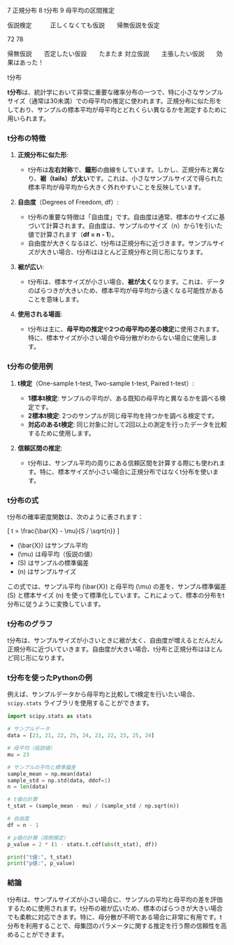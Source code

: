 7 正規分布
8 t分布
9 母平均の区間推定





仮説検定　　　正しくなくても仮説　　帰無仮説を仮定
　



72
78



帰無仮説　　否定したい仮設　　たまたま
対立仮説　　主張したい仮説　　効果はあった！

 





t分布




**t分布**は、統計学において非常に重要な確率分布の一つで、特に小さなサンプルサイズ（通常は30未満）での母平均の推定に使われます。正規分布に似た形をしており、サンプルの標本平均が母平均とどれくらい異なるかを測定するために用いられます。

### t分布の特徴
1. **正規分布に似た形**:
   - t分布は**左右対称**で、**鐘形**の曲線をしています。しかし、正規分布と異なり、**裾（tails）が太い**です。これは、小さなサンプルサイズで得られた標本平均が母平均から大きく外れやすいことを反映しています。

2. **自由度**（Degrees of Freedom, df）:
   - t分布の重要な特徴は「自由度」です。自由度は通常、標本のサイズに基づいて計算されます。自由度は、サンプルのサイズ（n）から1を引いた値で計算されます（**df = n - 1**）。
   - 自由度が大きくなるほど、t分布は正規分布に近づきます。サンプルサイズが大きい場合、t分布はほとんど正規分布と同じ形になります。

3. **裾が広い**:
   - t分布は、標本サイズが小さい場合、**裾が太く**なります。これは、データのばらつきが大きいため、標本平均が母平均から遠くなる可能性があることを意味します。

4. **使用される場面**:
   - t分布は主に、**母平均の推定**や**2つの母平均の差の検定**に使用されます。特に、標本サイズが小さい場合や母分散がわからない場合に使用します。

### t分布の使用例

1. **t検定**（One-sample t-test, Two-sample t-test, Paired t-test）:
   - **1標本t検定**: サンプルの平均が、ある既知の母平均と異なるかを調べる検定です。
   - **2標本t検定**: 2つのサンプルが同じ母平均を持つかを調べる検定です。
   - **対応のあるt検定**: 同じ対象に対して2回以上の測定を行ったデータを比較するために使用します。

2. **信頼区間の推定**:
   - t分布は、サンプル平均の周りにある信頼区間を計算する際にも使われます。特に、標本サイズが小さい場合に正規分布ではなくt分布を使います。

### t分布の式
t分布の確率密度関数は、次のように表されます：

\[
t = \frac{\bar{X} - \mu}{S / \sqrt{n}}
\]

- \(\bar{X}\) はサンプル平均
- \(\mu\) は母平均（仮説の値）
- \(S\) はサンプルの標準偏差
- \(n\) はサンプルサイズ

この式では、サンプル平均 \(\bar{X}\) と母平均 \(\mu\) の差を、サンプル標準偏差 \(S\) と標本サイズ \(n\) を使って標準化しています。これによって、標本の分布をt分布に従うように変換しています。

### t分布のグラフ

t分布は、サンプルサイズが小さいときに裾が太く、自由度が増えるとだんだん正規分布に近づいていきます。自由度が大きい場合、t分布と正規分布はほとんど同じ形になります。

### t分布を使ったPythonの例

例えば、サンプルデータから母平均と比較してt検定を行いたい場合、`scipy.stats` ライブラリを使用することができます。

```python
import scipy.stats as stats

# サンプルデータ
data = [23, 21, 22, 25, 24, 23, 22, 23, 25, 24]

# 母平均（仮説値）
mu = 23

# サンプルの平均と標準偏差
sample_mean = np.mean(data)
sample_std = np.std(data, ddof=1)
n = len(data)

# t値の計算
t_stat = (sample_mean - mu) / (sample_std / np.sqrt(n))

# 自由度
df = n - 1

# p値の計算（両側検定）
p_value = 2 * (1 - stats.t.cdf(abs(t_stat), df))

print("t値:", t_stat)
print("p値:", p_value)
```

### 結論

t分布は、サンプルサイズが小さい場合に、サンプルの平均と母平均の差を評価するために使用されます。t分布の裾が広いため、標本のばらつきが大きい場合でも柔軟に対応できます。特に、母分散が不明である場合に非常に有用です。t分布を利用することで、母集団のパラメータに関する推定を行う際の信頼性を高めることができます。




